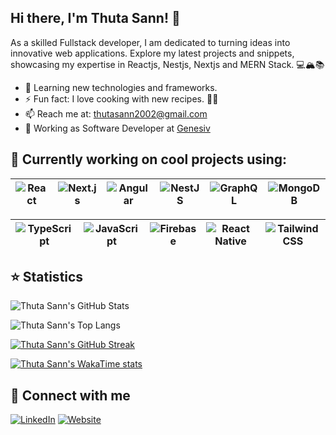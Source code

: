 ## Hi there, I'm Thuta Sann! 👋

As a skilled Fullstack developer, I am dedicated to turning ideas into innovative web applications. Explore my latest projects and snippets, showcasing my expertise in Reactjs, Nestjs, Nextjs and MERN Stack.  💻🏔️📚

- 🌱  Learning new technologies and frameworks.
- ⚡ Fun fact: I love cooking with new recipes. 🍳🍲
- 📫  Reach me at: thutasann2002@gmail.com 
- 💼  Working as Software Developer  at [Genesiv](https://genesiv.com/)


## 🚀 Currently working on cool projects using:

| ![React](https://img.shields.io/badge/React-61DAFB?style=flat-square&logo=react&logoColor=white) | ![Next.js](https://img.shields.io/badge/Next.js-000000?style=flat-square&logo=next.js&logoColor=white) | ![Angular](https://img.shields.io/badge/Angular-DD0031?style=flat-square&logo=angular&logoColor=white) | ![NestJS](https://img.shields.io/badge/NestJS-E0234E?style=flat-square&logo=nestjs&logoColor=white) | ![GraphQL](https://img.shields.io/badge/GraphQL-E10098?style=flat-square&logo=graphql&logoColor=white) | ![MongoDB](https://img.shields.io/badge/MongoDB-47A248?style=flat-square&logo=mongodb&logoColor=white) |
| --- | --- | --- | --- | --- | --- |

| ![TypeScript](https://img.shields.io/badge/TypeScript-3178C6?style=flat-square&logo=typescript&logoColor=white) | ![JavaScript](https://img.shields.io/badge/JavaScript-F7DF1E?style=flat-square&logo=javascript&logoColor=black) | ![Firebase](https://img.shields.io/badge/Firebase-FFCA28?style=flat-square&logo=firebase&logoColor=black) | ![React Native](https://img.shields.io/badge/React_Native-61DAFB?style=flat-square&logo=react&logoColor=white) | ![Tailwind CSS](https://img.shields.io/badge/Tailwind_CSS-38B2AC?style=flat-square&logo=tailwind-css&logoColor=white) |
| --- | --- | --- | --- | --- |

## ⭐️ Statistics

![Thuta Sann's GitHub Stats](https://github-readme-stats.vercel.app/api?username=thutasann&show_icons=true&count_private=true&theme=radical)

![Thuta Sann's Top Langs](https://github-readme-stats.vercel.app/api/top-langs/?username=thutasann&layout=compact&theme=radical)

[![Thuta Sann's GitHub Streak](https://streak-stats.demolab.com?user=thutasann)](https://git.io/streak-stats)

[![Thuta Sann's WakaTime stats](https://github-readme-stats.vercel.app/api/wakatime?username=thutasann)](https://github.com/thutasann/thutasann)


## 📨 Connect with me

[![LinkedIn](https://img.shields.io/badge/thutasann-blue?style=flat-square&logo=linkedin)](https://www.linkedin.com/in/thuta-sann-3508a7199/)
[![Website](https://img.shields.io/badge/thutadev-ff8b00?style=flat-square&logo=google-chrome)](https://thutadev.vercel.app/)
